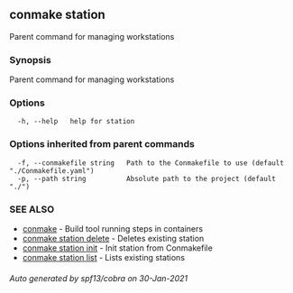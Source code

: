 ## conmake station

Parent command for managing workstations

### Synopsis

Parent command for managing workstations

### Options

```
  -h, --help   help for station
```

### Options inherited from parent commands

```
  -f, --conmakefile string   Path to the Conmakefile to use (default "./Conmakefile.yaml")
  -p, --path string          Absolute path to the project (default "./")
```

### SEE ALSO

* [conmake](conmake.md)	 - Build tool running steps in containers
* [conmake station delete](conmake_station_delete.md)	 - Deletes existing station
* [conmake station init](conmake_station_init.md)	 - Init station from Conmakefile
* [conmake station list](conmake_station_list.md)	 - Lists existing stations

###### Auto generated by spf13/cobra on 30-Jan-2021
